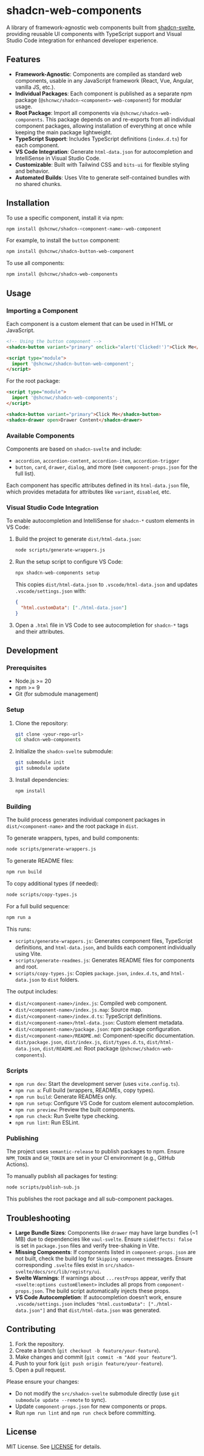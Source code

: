 # shadcn-web-components

A library of framework-agnostic web components built from [shadcn-svelte](https://github.com/huntabyte/shadcn-svelte), providing reusable UI components with TypeScript support and Visual Studio Code integration for enhanced developer experience.

## Features

- **Framework-Agnostic**: Components are compiled as standard web components, usable in any JavaScript framework (React, Vue, Angular, vanilla JS, etc.).
- **Individual Packages**: Each component is published as a separate npm package (`@shcnwc/shadcn-<component>-web-component`) for modular usage.
- **Root Package**: Import all components via `@shcnwc/shadcn-web-components`. This package depends on and re-exports from all individual component packages, allowing installation of everything at once while keeping the main package lightweight.
- **TypeScript Support**: Includes TypeScript definitions (`index.d.ts`) for each component.
- **VS Code Integration**: Generate `html-data.json` for autocompletion and IntelliSense in Visual Studio Code.
- **Customizable**: Built with Tailwind CSS and `bits-ui` for flexible styling and behavior.
- **Automated Builds**: Uses Vite to generate self-contained bundles with no shared chunks.

## Installation

To use a specific component, install it via npm:

```bash
npm install @shcnwc/shadcn-<component-name>-web-component
```

For example, to install the `button` component:

```bash
npm install @shcnwc/shadcn-button-web-component
```

To use all components:

```bash
npm install @shcnwc/shadcn-web-components
```

## Usage

### Importing a Component

Each component is a custom element that can be used in HTML or JavaScript.

```html
<!-- Using the button component -->
<shadcn-button variant="primary" onclick="alert('Clicked!')">Click Me</shadcn-button>

<script type="module">
  import '@shcnwc/shadcn-button-web-component';
</script>
```

For the root package:

```html
<script type="module">
  import '@shcnwc/shadcn-web-components';
</script>

<shadcn-button variant="primary">Click Me</shadcn-button>
<shadcn-drawer open>Drawer Content</shadcn-drawer>
```

### Available Components

Components are based on `shadcn-svelte` and include:

- `accordion`, `accordion-content`, `accordion-item`, `accordion-trigger`
- `button`, `card`, `drawer`, `dialog`, and more (see `component-props.json` for the full list).

Each component has specific attributes defined in its `html-data.json` file, which provides metadata for attributes like `variant`, `disabled`, etc.

### Visual Studio Code Integration

To enable autocompletion and IntelliSense for `shadcn-*` custom elements in VS Code:

1. Build the project to generate `dist/html-data.json`:

   ```bash
   node scripts/generate-wrappers.js
   ```

2. Run the setup script to configure VS Code:

   ```bash
   npx shadcn-web-components setup
   ```

   This copies `dist/html-data.json` to `.vscode/html-data.json` and updates `.vscode/settings.json` with:

   ```json
   {
     "html.customData": ["./html-data.json"]
   }
   ```

3. Open a `.html` file in VS Code to see autocompletion for `shadcn-*` tags and their attributes.

## Development

### Prerequisites

- Node.js >= 20
- npm >= 9
- Git (for submodule management)

### Setup

1. Clone the repository:

   ```bash
   git clone <your-repo-url>
   cd shadcn-web-components
   ```

2. Initialize the `shadcn-svelte` submodule:

   ```bash
   git submodule init
   git submodule update
   ```

3. Install dependencies:

   ```bash
   npm install
   ```

### Building

The build process generates individual component packages in `dist/<component-name>` and the root package in `dist`.

To generate wrappers, types, and build components:

```bash
node scripts/generate-wrappers.js
```

To generate README files:

```bash
npm run build
```

To copy additional types (if needed):

```bash
node scripts/copy-types.js
```

For a full build sequence:

```bash
npm run a
```

This runs:
- `scripts/generate-wrappers.js`: Generates component files, TypeScript definitions, and `html-data.json`, and builds each component individually using Vite.
- `scripts/generate-readmes.js`: Generates README files for components and root.
- `scripts/copy-types.js`: Copies `package.json`, `index.d.ts`, and `html-data.json` to `dist` folders.

The output includes:
- `dist/<component-name>/index.js`: Compiled web component.
- `dist/<component-name>/index.js.map`: Source map.
- `dist/<component-name>/index.d.ts`: TypeScript definitions.
- `dist/<component-name>/html-data.json`: Custom element metadata.
- `dist/<component-name>/package.json`: npm package configuration.
- `dist/<component-name>/README.md`: Component-specific documentation.
- `dist/package.json`, `dist/index.js`, `dist/types.d.ts`, `dist/html-data.json`, `dist/README.md`: Root package (`@shcnwc/shadcn-web-components`).

### Scripts

- `npm run dev`: Start the development server (uses `vite.config.ts`).
- `npm run a`: Full build (wrappers, READMEs, copy types).
- `npm run build`: Generate READMEs only.
- `npm run setup`: Configure VS Code for custom element autocompletion.
- `npm run preview`: Preview the built components.
- `npm run check`: Run Svelte type checking.
- `npm run lint`: Run ESLint.

### Publishing

The project uses `semantic-release` to publish packages to npm. Ensure `NPM_TOKEN` and `GH_TOKEN` are set in your CI environment (e.g., GitHub Actions).

To manually publish all packages for testing:

```bash
node scripts/publish-sub.js
```

This publishes the root package and all sub-component packages.

## Troubleshooting

- **Large Bundle Sizes**: Components like `drawer` may have large bundles (~1 MB) due to dependencies like `vaul-svelte`. Ensure `sideEffects: false` is set in `package.json` files and verify tree-shaking in Vite.
- **Missing Components**: If components listed in `component-props.json` are not built, check the build log for `Skipping component` messages. Ensure corresponding `.svelte` files exist in `src/shadcn-svelte/docs/src/lib/registry/ui`.
- **Svelte Warnings**: If warnings about `...restProps` appear, verify that `<svelte:options customElement>` includes all props from `component-props.json`. The build script automatically injects these props.
- **VS Code Autocompletion**: If autocompletion doesn’t work, ensure `.vscode/settings.json` includes `"html.customData": ["./html-data.json"]` and that `dist/html-data.json` was generated.

## Contributing

1. Fork the repository.
2. Create a branch (`git checkout -b feature/your-feature`).
3. Make changes and commit (`git commit -m "Add your feature"`).
4. Push to your fork (`git push origin feature/your-feature`).
5. Open a pull request.

Please ensure your changes:
- Do not modify the `src/shadcn-svelte` submodule directly (use `git submodule update --remote` to sync).
- Update `component-props.json` for new components or props.
- Run `npm run lint` and `npm run check` before committing.

## License

MIT License. See [LICENSE](./LICENSE) for details.
